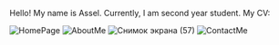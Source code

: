 Hello! My name is Assel. Currently, I am second year student. My CV:


![HomePage](https://user-images.githubusercontent.com/78644880/108622460-2ff37200-7463-11eb-9cff-d8b2d7f19f3a.png)
![AboutMe](https://user-images.githubusercontent.com/78644880/108622529-a6906f80-7463-11eb-9ff1-6f94e29b734e.png)
![Снимок экрана (57)](https://user-images.githubusercontent.com/78644880/108622720-e015aa80-7464-11eb-8ea3-2d48b539119a.png)
![ContactMe](https://user-images.githubusercontent.com/78644880/108622544-b3ad5e80-7463-11eb-92d7-b02e48ac25f0.png)


